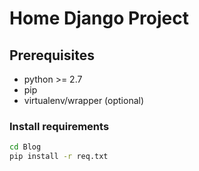 # Home Django Project #
## Prerequisites ##

- python >= 2.7
- pip
- virtualenv/wrapper (optional)

### Install requirements ###
```bash
cd Blog
pip install -r req.txt
```